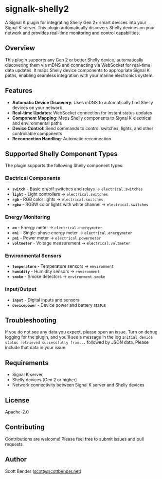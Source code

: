 # signalk-shelly2

A Signal K plugin for integrating Shelly Gen 2+ smart devices into your Signal K server. This plugin automatically discovers Shelly devices on your network and provides real-time monitoring and control capabilities.

## Overview

This plugin supports any Gen 2 or better Shelly device, automatically discovering them via mDNS and connecting via WebSocket for real-time data updates. It maps Shelly device components to appropriate Signal K paths, enabling seamless integration with your marine electronics system.

## Features

- **Automatic Device Discovery**: Uses mDNS to automatically find Shelly devices on your network
- **Real-time Updates**: WebSocket connection for instant status updates
- **Component Mapping**: Maps Shelly components to Signal K electrical and environmental paths
- **Device Control**: Send commands to control switches, lights, and other controllable components
- **Reconnection Handling**: Automatic reconnection 

## Supported Shelly Component Types

The plugin supports the following Shelly component types:

### Electrical Components
- **`switch`** - Basic on/off switches and relays → `electrical.switches`
- **`light`** - Light controllers → `electrical.switches`
- **`rgb`** - RGB color lights → `electrical.switches`
- **`rgbw`** - RGBW color lights with white channel → `electrical.switches`

### Energy Monitoring
- **`em`** - Energy meter → `electrical.energymeter`
- **`em1`** - Single-phase energy meter → `electrical.energymeter`
- **`pm1`** - Power meter → `electrical.powermeter`
- **`voltmeter`** - Voltage measurement → `electrical.voltmeter`

### Environmental Sensors
- **`temperature`** - Temperature sensors → `environment`
- **`humidity`** - Humidity sensors → `environment`
- **`smoke`** - Smoke detectors → `environment.smoke`

### Input/Output
- **`input`** - Digital inputs and sensors
- **`devicepower`** - Device power and battery status

## Troubleshooting

If you do not see any data you expect, please open an issue. Turn on debug logging for the plugin, and you'll see a message in the log `Initial device status retrieved successfully from...` followed by JSON data. Please include that data in your issue.

## Requirements

- Signal K server
- Shelly devices (Gen 2 or higher)
- Network connectivity between Signal K server and Shelly devices

## License

Apache-2.0

## Contributing

Contributions are welcome! Please feel free to submit issues and pull requests.

## Author

Scott Bender (scott@scottbender.net)
